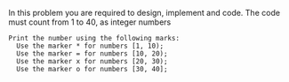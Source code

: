 In this problem you are required to design, implement and code. 
The code must count from 1 to 40, as integer numbers

    Print the number using the following marks:
      Use the marker * for numbers [1, 10); 
      Use the marker = for numbers [10, 20);
      Use the marker x for numbers [20, 30);
      Use the marker o for numbers [30, 40];
    
     
